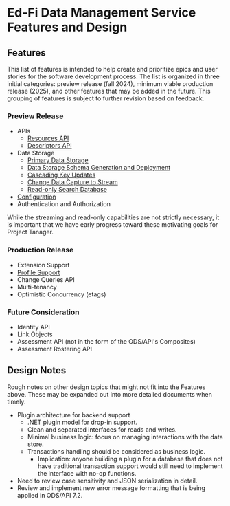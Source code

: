 # Ed-Fi Data Management Service Features and Design

## Features

This list of features is intended to help create and prioritize epics and user
stories for the software development process. The list is organized in three
initial categories: preview release (fall 2024), minimum viable production
release (2025), and other features that may be added in the future. This grouping
of features is subject to further revision based on feedback.

### Preview Release

* APIs
  * [Resources API](./RESOURCES-API.md)
  * [Descriptors API](./DESCRIPTORS-API.md)
* Data Storage
  * [Primary Data Storage](./PRIMARY-DATA-STORAGE/)
  * [Data Storage Schema Generation and Deployment](./DATA-STORAGE-SCHEMA-GEN.md)
  * [Cascading Key Updates](./CASCADING-UPDATES.md)
  * [Change Data Capture to Stream](./CDC-STREAMING.md)
  * [Read-only Search Database](./SEARCH-DATABASE.md)
* [Configuration](./CONFIGURATION.md)
* Authentication and Authorization

While the streaming and read-only capabilities are not strictly necessary, it is
important that we have early progress toward these motivating goals for Project
Tanager.

### Production Release

* Extension Support
* [Profile Support](./PROFILES.md)
* Change Queries API
* Multi-tenancy
* Optimistic Concurrency (etags)

### Future Consideration

* Identity API
* Link Objects
* Assessment API (not in the form of the ODS/API's Composites)
* Assessment Rostering API

## Design Notes

Rough notes on other design topics that might not fit into the Features above.
These may be expanded out into more detailed documents when timely.

* Plugin architecture for backend support
  * .NET plugin model for drop-in support.
  * Clean and separated interfaces for reads and writes.
  * Minimal business logic: focus on managing interactions with the data store.
  * Transactions handling should be considered as business logic.
    * Implication: anyone building a plugin for a database that does not have
      traditional transaction support would still need to implement the
      interface with no-op functions.
* Need to review case sensitivity and JSON serialization in detail.
* Review and implement new error message formatting that is being applied in
  ODS/API 7.2.
